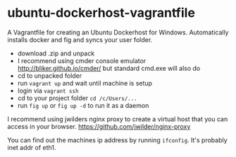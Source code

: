 # ubuntu-dockerhost-vagrantfile
A Vagrantfile for creating an Ubuntu Dockerhost for Windows. 
Automatically installs docker and fig and syncs your user folder.

* download .zip and unpack
* I recommend using cmder console emulator http://bliker.github.io/cmder/ but standard cmd.exe will also do
* cd to unpacked folder
* run ```vagrant up``` and wait until machine is setup
* login via ```vagrant ssh```
* cd to your project folder ```cd /c/Users/...``` 
* run ```fig up``` or ```fig up -d``` to run it as a daemon 

I recommend using jwilders nginx proxy to create a virtual host that you can access in your browser.
https://github.com/jwilder/nginx-proxy

You can find out the machines ip address by running ```ifconfig```. It's probably inet addr of eth1.
